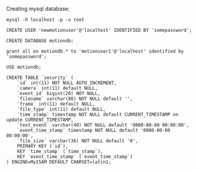 Creating mysql database:

	mysql -h localhost -p -u root

	CREATE USER 'newmotionuser'@'localhost' IDENTIFIED BY 'somepassword';

	CREATE DATABASE motiondb;

	grant all on motiondb.* to 'motionuser1'@'localhost' identified by 'somepassword';

	USE motiondb;

	CREATE TABLE `security` (
		`id` int(11) NOT NULL AUTO_INCREMENT,
		`camera` int(11) default NULL,
		`event_id` bigint(20) NOT NULL,
		`filename` varchar(80) NOT NULL default '',
		`frame` int(11) default NULL,
		`file_type` int(11) default NULL,
		`time_stamp` timestamp NOT NULL default CURRENT_TIMESTAMP on update CURRENT_TIMESTAMP,
		`text_event` varchar(40) NOT NULL default '0000-00-00 00:00:00',
		`event_time_stamp` timestamp NOT NULL default '0000-00-00 00:00:00',
		`file_size` varchar(36) NOT NULL default '0',
		PRIMARY KEY (`id`),
		KEY `time_stamp` (`time_stamp`),
		KEY `event_time_stamp` (`event_time_stamp`)
	) ENGINE=MyISAM DEFAULT CHARSET=latin1;

